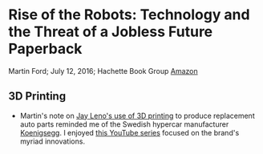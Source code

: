 # Rise of the Robots: Technology and the Threat of a Jobless Future Paperback
Martin Ford; July 12, 2016; Hachette Book Group
[Amazon](https://www.amazon.com/Rise-Robots-Technology-Threat-Jobless/dp/0465097537)  

## 3D Printing
* Martin's note on [Jay Leno's use of 3D printing](https://www.popularmechanics.com/cars/a4354/4320759/) to produce replacement auto parts reminded me of the Swedish hypercar manufacturer [Koenigsegg](https://www.koenigsegg.com/). I enjoyed [this YouTube series](https://www.youtube.com/watch?v=88xdv5vzV9M&list=PLHa6PXrV-yIgnXSYFT07BouKhEhyFuWnf) focused on the brand's myriad innovations.
